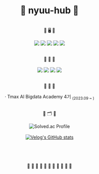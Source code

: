<div align="center">
  
  # 🐁 nyuu-hub 🐀 
  
  <br> 🐹 🖥 🐹 <br><br>
  <img src="https://img.shields.io/badge/React-61DAFB?style=plastic&logo=React&logoColor=white">
  <img src="https://img.shields.io/badge/HTML5-E34F26?style=plastic&logo=HTML5&logoColor=white">
  <img src="https://img.shields.io/badge/Javascript-F7DF1E?style=plastic&logo=Javascript&logoColor=white">
  <img src="https://img.shields.io/badge/CSS3-1572B6?style=plastic&logo=CSS3&logoColor=white">
  <img src="https://img.shields.io/badge/Python-3776AB?style=plastic&logo=Python&logoColor=white"><br>

  <br> 🐹 📃 🐹 <br><br>
  <a href="[https://iambeginnerdeveloper.notion.site/AI-61789aea6a0349d6b808e3b43171e4d5](https://www.notion.so/nyuzzang/Eunyu-7883650306384c6898cd4a212598b527)" target="_blank"><img src="https://img.shields.io/badge/Notion-00c9f2?style=plastic&logo=notion&logoColor=white"/></a>
  <a href=https://velog.io/@annann0718> <img src="https://img.shields.io/badge/Velog-20C997?style=plastic&logo=Velog&logoColor=white&link=https://velog.io/@annann0718"></a>
  <a href=https://blog.naver.com/happyee0718> <img src="https://img.shields.io/badge/Naver-03C75A?style=plastic&logo=Naver&logoColor=white&link=https://blog.naver.com/happyee0718"></a>
  <a href=mailto:whoyou48@gmail.com> <img src="https://img.shields.io/badge/Gmail-EA4335?style=plastic&logo=Gmail&logoColor=white&link=mailto:whoyou48@gmail.com"></a><br>
  
  <br> 🐹 💼 🐹 <br>
  <div align="center">
    · Tmax AI Bigdata Academy 4기 <sub>(2023.09 ~ )</sub>
  </div>
  
  <br> 🐹 🗂 🐹 <br><br>
  ![Solved.ac Profile](http://mazassumnida.wtf/api/v2/generate_badge?boj=annann0718)<br><br>
  [![Velog's GitHub stats](https://velog-readme-stats.vercel.app/api?name=annann0718)](https://velog.io/@annann0718) <br><br>
  
  
  # 
  <br> 🐹 🐹 🐹 🐹 🐹 🐹 🐹 🐹 🐹 🐹 🐹 <br><br>
  
</div>
